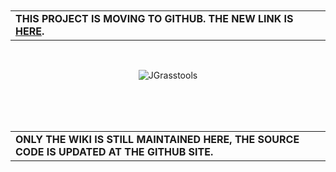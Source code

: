 <br />
<br />
<table cellpadding='15'>
<tr>
<td width='60%' valign='center'>
<b>THIS PROJECT IS MOVING TO GITHUB. THE NEW LINK IS<br>
<a href='http://moovida.github.io/jgrasstools/'>HERE</a>.</b>
<br />
</td>
</tr>
</table>
<br />
<p align='center'><img src='http://wiki.jgrasstools.googlecode.com/git/images/frontpage/jgrassgears.png' alt='JGrasstools' /></p>
<br /><br /><br />

<table cellpadding='15'>
<tr>
<td width='60%' valign='center'>
<b>ONLY THE WIKI IS STILL MAINTAINED HERE, THE SOURCE CODE IS UPDATED AT THE GITHUB SITE.</b>
</td>
</tr>
</table>